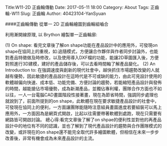 Title:W11-2D 正齒輪傳動
Date: 2017-05-11 18:00
Category: About
Tags:  正齒輪-W11
Slug: 正齒輪
Author: 40423104-YanSyuan



####正齒輪傳動
從單一 2D 正齒輪繪圖到齒輪組嚙合

<!-- PELICAN_END_SUMMARY -->

利用漸開線原理, 以 Brython 繪製單一正齒輪廓:
<!-- 導入 Brython 標準程式庫 -->

<script src="../data/Brython-3.3.1/brython.js"></script>

<script src="../data/Brython-3.3.1/brython_stdlib.js"></script>

<!-- 啟動 Brython -->

<script>
window.onload=function(){
// 設定 data/py 為共用程式路徑
brython({debug:1, pythonpath:['./../data/py']});
}
</script>

<!-- 以下實際利用  Brython 繪圖-->

<canvas id="gear11" width="800" height="600"></canvas>

<div id="gear11_div" width="800" height="20"></div>

<script type="text/python3">
from browser import document as doc
import math
# deg 為角度轉為徑度的轉換因子
deg = math.pi/180.
# 定義 Spur 類別
class Spur(object):
    def __init__(self, ctx):
        self.ctx = ctx

    def create_line(self, x1, y1, x2, y2, width=3, fill="red"):
        self.ctx.beginPath()
        self.ctx.lineWidth = width
        self.ctx.moveTo(x1, y1)
        self.ctx.lineTo(x2, y2)
        self.ctx.strokeStyle = fill
        self.ctx.stroke()
    #
    # 定義一個繪正齒輪的繪圖函式
    # midx 為齒輪圓心 x 座標
    # midy 為齒輪圓心 y 座標
    # rp 為節圓半徑, n 為齒數
    # pa 為壓力角 (deg)
    # rot 為旋轉角 (deg)
    # 已經針對 n 大於等於 52 齒時的繪圖錯誤修正, 因為 base circle 與齒根圓大小必須進行判斷
    def Gear(self, midx, midy, rp, n=20, pa=20, color="black"):
        # 齒輪漸開線分成 15 線段繪製
        imax = 15
        # 在輸入的畫布上繪製直線, 由圓心到節圓 y 軸頂點畫一直線
        self.create_line(midx, midy, midx, midy-rp)
        # 畫出 rp 圓, 畫圓函式尚未定義
        #create_oval(midx-rp, midy-rp, midx+rp, midy+rp, width=2)
        # a 為模數 (代表公制中齒的大小), 模數為節圓直徑(稱為節徑)除以齒數
        # 模數也就是齒冠大小
        a=2*rp/n
        # d 為齒根大小, 為模數的 1.157 或 1.25倍, 這裡採 1.25 倍
        d=2.5*rp/n
        # ra 為齒輪的外圍半徑
        ra=rp+a
        # 畫出 ra 圓, 畫圓函式尚未定義
        #create_oval(midx-ra, midy-ra, midx+ra, midy+ra, width=1)
        # rb 則為齒輪的基圓半徑
        # 基圓為漸開線長齒之基準圓
        rb=rp*math.cos(pa*deg)
        # 畫出 rb 圓 (基圓), 畫圓函式尚未定義
        #create_oval(midx-rb, midy-rb, midx+rb, midy+rb, width=1)
        # rd 為齒根圓半徑
        rd=rp-d
        # 當 rd 大於 rb 時, 漸開線並非畫至 rb, 而是 rd
        # 畫出 rd 圓 (齒根圓), 畫圓函式尚未定義
        #create_oval(midx-rd, midy-rd, midx+rd, midy+rd, width=1)
        # dr 則為基圓到齒頂圓半徑分成 imax 段後的每段半徑增量大小
        # 將圓弧分成 imax 段來繪製漸開線
        # 當 rd 大於 rb 時, 漸開線並非畫至 rb, 而是 rd
        if rd>rb:
            dr = (ra-rd)/imax
        else:
            dr=(ra-rb)/imax
        # tan(pa*deg)-pa*deg 為漸開線函數
        sigma=math.pi/(2*n)+math.tan(pa*deg)-pa*deg
        for j in range(n):
            ang=-2.*j*math.pi/n+sigma
            ang2=2.*j*math.pi/n+sigma
            lxd=midx+rd*math.sin(ang2-2.*math.pi/n)
            lyd=midy-rd*math.cos(ang2-2.*math.pi/n)
            for i in range(imax+1):
                # 當 rd 大於 rb 時, 漸開線並非畫至 rb, 而是 rd
                if rd>rb:
                    r=rd+i*dr
                else:
                    r=rb+i*dr
                theta=math.sqrt((r*r)/(rb*rb)-1.)
                alpha=theta-math.atan(theta)
                xpt=r*math.sin(alpha-ang)
                ypt=r*math.cos(alpha-ang)
                xd=rd*math.sin(-ang)
                yd=rd*math.cos(-ang)
                # i=0 時, 繪線起點由齒根圓上的點, 作為起點
                if(i==0):
                    last_x = midx+xd
                    last_y = midy-yd
                # 由左側齒根圓作為起點, 除第一點 (xd,yd) 齒根圓上的起點外, 其餘的 (xpt,ypt)則為漸開線上的分段點
                self.create_line((midx+xpt),(midy-ypt),(last_x),(last_y),fill=color)
                # 最後一點, 則為齒頂圓
                if(i==imax):
                    lfx=midx+xpt
                    lfy=midy-ypt
                last_x = midx+xpt
                last_y = midy-ypt
            # the line from last end of dedendum point to the recent
            # end of dedendum point
            # lxd 為齒根圓上的左側 x 座標, lyd 則為 y 座標
            # 下列為齒根圓上用來近似圓弧的直線
            self.create_line((lxd),(lyd),(midx+xd),(midy-yd),fill=color)
            for i in range(imax+1):
                # 當 rd 大於 rb 時, 漸開線並非畫至 rb, 而是 rd
                if rd>rb:
                    r=rd+i*dr
                else:
                    r=rb+i*dr
                theta=math.sqrt((r*r)/(rb*rb)-1.)
                alpha=theta-math.atan(theta)
                xpt=r*math.sin(ang2-alpha)
                ypt=r*math.cos(ang2-alpha)
                xd=rd*math.sin(ang2)
                yd=rd*math.cos(ang2)
                # i=0 時, 繪線起點由齒根圓上的點, 作為起點
                if(i==0):
                    last_x = midx+xd
                    last_y = midy-yd
                # 由右側齒根圓作為起點, 除第一點 (xd,yd) 齒根圓上的起點外, 其餘的 (xpt,ypt)則為漸開線上的分段點
                self.create_line((midx+xpt),(midy-ypt),(last_x),(last_y),fill=color)
                # 最後一點, 則為齒頂圓
                if(i==imax):
                    rfx=midx+xpt
                    rfy=midy-ypt
                last_x = midx+xpt
                last_y = midy-ypt
            # lfx 為齒頂圓上的左側 x 座標, lfy 則為 y 座標
            # 下列為齒頂圓上用來近似圓弧的直線
            self.create_line(lfx,lfy,rfx,rfy,fill=color)
canvas = doc['gear11']
ctx = canvas.getContext("2d")
x = (canvas.width)/2
y = (canvas.height)/2
r = 0.8*(canvas.height/2)
# 齒數
n = 45
# 壓力角
pa = 20
Spur(ctx).Gear(x, y, r, n, pa, "blue")
# 以下列出 W11 2B 未出席人數
data = open("./../data/w11/2b0503.txt", encoding="utf-8").read()
count = 0
# 去掉前面兩列
student = data.split("\n")[2:]
for i in range(len(student)):
    each = student[i].split("\t")
    if each[1] != "出席":
        count = count + 1
#print(count)
div = doc["gear11_div"]
div <= "2b: " +  str(count) + "/" + str(len(student))
</script>

<!-- 以下處理 Cango Spur Gear -->

<!-- Cango 程式庫 -->

<script type="text/javascript" src="./../data/w11/cango
_old/Cango-8v03.js"></script>

<script type="text/javascript" src="./../data/w11/cango
_old/Cango2D-7v01-min.js"></script>

<script type="text/javascript" src="./../data/w11/cango
_old/CangoAxes-1v33.js"></script>

<script type="text/javascript" src="./../data/w11/cango
_old/CangoAnimation-4v01.js"></script>

<script type="text/javascript" src="./../data/w11/cango
_old/gearUtils-05.js"></script>

<canvas id='cango_gear' width='800' height='750'></canvas>

<script type="text/python">
# 將 導入的 document 設為 doc 主要原因在於與舊程式碼相容
from browser import document as doc
# 由於 Python3 與 Javascript 程式碼已經不再混用, 因此來自 Javascript 的變數, 必須居中透過 window 物件轉換
from browser import window
import math

# 主要用來取得畫布大小
canvas = doc["cango_gear"]
# 此程式採用 Cango Javascript 程式庫繪圖, 因此無需 ctx
#ctx = canvas.getContext("2d")
cango = window.Cango.new
# 針對變數的轉換, shapeDefs 在 Cango 中資料型別為變數, 可以透過 window 轉換
shapedefs = window.shapeDefs
# 目前 Cango 結合 Animation 在 Brython 尚無法運作, 此刻只能繪製靜態圖形
# in CangoAnimation.js
#interpolate1 = window.interpolate
# Cobi 與 createGearTooth 都是 Cango Javascript 程式庫中的物件
cobj = window.Cobj.new
creategeartooth = window.createGearTooth.new
# 經由 Cango 轉換成 Brython 的 cango, 指定將圖畫在 id="cango_gear" 的 canvas 上
cgo = cango("cango_gear")

######################################
# 畫正齒輪輪廓
#####################################
# n 為齒數
n = 17
# pa 為壓力角
pa = 25
# m 為模數, 根據畫布的寬度, 計算適合的模數大小
# Module = mm of pitch diameter per tooth
m = 0.8*canvas.width/n
# pr 為節圓半徑
pr = n*m/2 # gear Pitch radius
# generate gear
data = creategeartooth(m, n, pa)
# Brython 程式中的 print 會將資料印在 Browser 的 console 區
#print(data)
gearTooth = cobj(data, "SHAPE", {
        "fillColor":"#ddd0dd",
        "border": True,
        "strokeColor": "#606060" })
gearTooth.rotate(180/n) # rotate gear 1/2 tooth to mesh
# 單齒的齒形資料經過旋轉後, 將資料複製到 gear 物件中
gear = gearTooth.dup()
# gear 為單一齒的輪廓資料
#cgo.render(gearTooth)

# 利用單齒輪廓旋轉, 產生整個正齒輪外形
for i in range(1, n):
    # 將 gearTooth 中的資料複製到 newTooth
    newTooth = gearTooth.dup()
    # 配合迴圈, newTooth 的齒形資料進行旋轉, 然後利用 appendPath 方法, 將資料併入 gear
    newTooth.rotate(360*i/n)
    # appendPath 為 Cango 程式庫中的方法, 第二個變數為 True, 表示要刪除最前頭的 Move to SVG Path 標註符號
    gear.appendPath(newTooth, True) # trim move command = True

# 建立軸孔
# add axle hole, hr 為 hole radius
hr = 0.6*pr # diameter of gear shaft
shaft = cobj(shapedefs.circle(hr), "PATH")
shaft.revWinding()
gear.appendPath(shaft) # retain the 'moveTo' command for shaft sub path
cx = canvas.width/2
cy = canvas.height/2
gear.translate(cx, cy)
# render 繪出靜態正齒輪輪廓
cgo.render(gear)
</script>



<!-- 啟動 Brython -->

<script>
window.onload=function(){
// 設定 data/py 為共用程式路徑
brython({debug:1, pythonpath:['./../data/py']});
}
</script>

<!-- 以下實際利用  Brython 繪圖-->

<canvas id='gearW11' width='1600' height='1000'></canvas>

<script type="text/python3">
# 導入 browser 模組中的 document, 並設為 doc 變數
from browser import document as doc
import math
# deg 為角度轉為徑度的轉換因子
deg = math.pi/180.
# 定義 Spur 類別
class Spur(object):
    def __init__(self, ctx):
        self.ctx = ctx

    def create_line(self, x1, y1, x2, y2, width=3, fill="red"):
        self.ctx.beginPath()
        self.ctx.lineWidth = width
        self.ctx.moveTo(x1, y1)
        self.ctx.lineTo(x2, y2)
        self.ctx.strokeStyle = fill
        self.ctx.stroke()
    #
    # 定義一個繪正齒輪的繪圖函式
    # midx 為齒輪圓心 x 座標
    # midy 為齒輪圓心 y 座標
    # rp 為節圓半徑, n 為齒數
    # pa 為壓力角 (deg)
    # rot 為旋轉角 (deg)
    # 已經針對 n 大於等於 52 齒時的繪圖錯誤修正, 因為 base circle 與齒根圓大小必須進行判斷
    def Gear(self, midx, midy, rp, n=20, pa=20, color="black"):
        # 齒輪漸開線分成 15 線段繪製
        imax = 15
        # 在輸入的畫布上繪製直線, 由圓心到節圓 y 軸頂點畫一直線
        self.create_line(midx, midy, midx, midy-rp)
        # 畫出 rp 圓, 畫圓函式尚未定義
        #create_oval(midx-rp, midy-rp, midx+rp, midy+rp, width=2)
        # a 為模數 (代表公制中齒的大小), 模數為節圓直徑(稱為節徑)除以齒數
        # 模數也就是齒冠大小
        a=2*rp/n
        # d 為齒根大小, 為模數的 1.157 或 1.25倍, 這裡採 1.25 倍
        d=2.5*rp/n
        # ra 為齒輪的外圍半徑
        ra=rp+a
        # 畫出 ra 圓, 畫圓函式尚未定義
        #create_oval(midx-ra, midy-ra, midx+ra, midy+ra, width=1)
        # rb 則為齒輪的基圓半徑
        # 基圓為漸開線長齒之基準圓
        rb=rp*math.cos(pa*deg)
        # 畫出 rb 圓 (基圓), 畫圓函式尚未定義
        #create_oval(midx-rb, midy-rb, midx+rb, midy+rb, width=1)
        # rd 為齒根圓半徑
        rd=rp-d
        # 當 rd 大於 rb 時, 漸開線並非畫至 rb, 而是 rd
        # 畫出 rd 圓 (齒根圓), 畫圓函式尚未定義
        #create_oval(midx-rd, midy-rd, midx+rd, midy+rd, width=1)
        # dr 則為基圓到齒頂圓半徑分成 imax 段後的每段半徑增量大小
        # 將圓弧分成 imax 段來繪製漸開線
        # 當 rd 大於 rb 時, 漸開線並非畫至 rb, 而是 rd
        if rd>rb:
            dr = (ra-rd)/imax
        else:
            dr=(ra-rb)/imax
        # tan(pa*deg)-pa*deg 為漸開線函數
        sigma=math.pi/(2*n)+math.tan(pa*deg)-pa*deg
        for j in range(n):
            ang=-2.*j*math.pi/n+sigma
            ang2=2.*j*math.pi/n+sigma
            lxd=midx+rd*math.sin(ang2-2.*math.pi/n)
            lyd=midy-rd*math.cos(ang2-2.*math.pi/n)
            for i in range(imax+1):
                # 當 rd 大於 rb 時, 漸開線並非畫至 rb, 而是 rd
                if rd>rb:
                    r=rd+i*dr
                else:
                    r=rb+i*dr
                theta=math.sqrt((r*r)/(rb*rb)-1.)
                alpha=theta-math.atan(theta)
                xpt=r*math.sin(alpha-ang)
                ypt=r*math.cos(alpha-ang)
                xd=rd*math.sin(-ang)

                yd=rd*math.cos(-ang)
                # i=0 時, 繪線起點由齒根圓上的點, 作為起點
                if(i==0):
                    last_x = midx+xd
                    last_y = midy-yd
                # 由左側齒根圓作為起點, 除第一點 (xd,yd) 齒根圓上的起點外, 其餘的 (xpt,ypt)則為漸開線上的分段點
                self.create_line((midx+xpt),(midy-ypt),(last_x),(last_y),fill=color)
                # 最後一點, 則為齒頂圓
                if(i==imax):
                    lfx=midx+xpt
                    lfy=midy-ypt
                last_x = midx+xpt
                last_y = midy-ypt
            # the line from last end of dedendum point to the recent
            # end of dedendum point
            # lxd 為齒根圓上的左側 x 座標, lyd 則為 y 座標
            # 下列為齒根圓上用來近似圓弧的直線
            self.create_line((lxd),(lyd),(midx+xd),(midy-yd),fill=color)
            for i in range(imax+1):
                # 當 rd 大於 rb 時, 漸開線並非畫至 rb, 而是 rd
                if rd>rb:
                    r=rd+i*dr
                else:
                    r=rb+i*dr
                theta=math.sqrt((r*r)/(rb*rb)-1.)
                alpha=theta-math.atan(theta)
                xpt=r*math.sin(ang2-alpha)
                ypt=r*math.cos(ang2-alpha)
                xd=rd*math.sin(ang2)
                yd=rd*math.cos(ang2)
                # i=0 時, 繪線起點由齒根圓上的點, 作為起點
                if(i==0):
                    last_x = midx+xd
                    last_y = midy-yd
                # 由右側齒根圓作為起點, 除第一點 (xd,yd) 齒根圓上的起點外, 其餘的 (xpt,ypt)則為漸開線上的分段點
                self.create_line((midx+xpt),(midy-ypt),(last_x),(last_y),fill=color)
                # 最後一點, 則為齒頂圓
                if(i==imax):
                    rfx=midx+xpt
                    rfy=midy-ypt
                last_x = midx+xpt
                last_y = midy-ypt
            # lfx 為齒頂圓上的左側 x 座標, lfy 則為 y 座標
            # 下列為齒頂圓上用來近似圓弧的直線
            self.create_line(lfx,lfy,rfx,rfy,fill=color)

# 準備在 id="gearW11" 的 canvas 中繪圖
canvas = doc["gearW11"]
ctx = canvas.getContext("2d")

# 模數決定齒的尺寸大小, 囓合齒輪組必須有相同的模數與壓力角
# 壓力角 pa 單位為角度
pa = 20
# 第1齒輪齒數
n1 = 28
# 第2齒輪齒數
n2 = 26
# 第3齒輪齒數
n3 = 24
# 第4齒輪齒數
n4 = 22
# 第5齒輪齒數
n5 = 20
# m 為模數, 根據畫布的寬度, 計算適合的模數大小
m = (0.6*canvas.width)/(n1+n2+n3+n4)
# 根據模數 m, 計算各齒輪的節圓半徑
rp1 = m*n1/2
rp2 = m*n2/2
rp3 = m*n3/2
rp4 = m*n4/2
rp5 = m*n5/2
#單一正齒輪繪圖呼叫格式 Spur(ctx).Gear(x, y, r, n, pa, "black")
# 開始繪製囓合齒輪輪廓
# 繪圖第1齒輪的圓心座標, 因為希望繪圖佔去 canvas.width 的 80%, 所以兩邊各預留 10% 距離
x1 = canvas.width*0.05+rp1
# y 方向繪圖區域上方預留 canvas.height 的 20%
y1 = canvas.height*0.1+rp1
# 第2齒輪的圓心座標, 假設排列成水平, 表示各齒輪圓心 y 座標相同
x2 = x1 + rp1 + rp2
y2 = y1
# 第3齒輪的圓心座標
x3 = x1 + rp1 + 2*rp2 + rp3
y3 = y1

# 第4齒輪的圓心座標
x4 = x1 + rp1 + 2*rp2 + 2*rp3+rp4
y4 = y1

# 第5齒輪的圓心座標
x5 = x1 + rp1 + 2*rp2 + 2*rp3+rp4
y5 = y4 + rp4 + rp5

# 將第1齒輪順時鐘轉 90 度, 也就是 math.pi/2
# 使用 ctx.save() 與 ctx.restore() 以確保各齒輪以相對座標進行旋轉繪圖
ctx.save()
# translate to the origin of second gear
ctx.translate(x1, y1)
# rotate to engage
ctx.rotate(math.pi/2)
# put it back
ctx.translate(-x1, -y1)
# 繪製第一個齒輪輪廓
Spur(ctx).Gear(x1, y1, rp1, n1, pa, "purple")
ctx.restore()

ctx.beginPath()
ctx.fillStyle = "#0000FF"
ctx.font = "20px ScriptS"
ctx.fillText("Yan ",x1-20, y1)
ctx.stroke()

# 將第2齒輪逆時鐘轉 90 度之後, 再多轉一齒, 以便與第1齒輪進行囓合
ctx.save()
# translate to the origin of second gear
ctx.translate(x2, y2)
# rotate to engage
ctx.rotate(-math.pi/2-math.pi/n2)
# put it back
ctx.translate(-x2, -y2)
Spur(ctx).Gear(x2, y2, rp2, n2, pa, "red")
ctx.restore()

ctx.beginPath()
ctx.fillStyle = "#0000FF"
ctx.font = "20px ScriptS"
ctx.fillText("Syuan ",x2-20, y2)
ctx.stroke()

# 將第3齒輪逆時鐘轉 90 度之後, 再往回轉第2齒輪定位帶動轉角, 然後再逆時鐘多轉一齒, 以便與第2齒輪進行囓合
ctx.save()
# translate to the origin of second gear
ctx.translate(x3, y3)
# rotate to engage
# math.pi+math.pi/n2 為第2齒輪從順時鐘轉 90 度之後, 必須配合目前的標記線所作的齒輪 2 轉動角度, 要轉換到齒輪3 的轉動角度
# 必須乘上兩齒輪齒數的比例, 若齒輪2 大, 則齒輪3 會轉動較快
# 第1個 -math.pi/2 為將原先垂直的第3齒輪定位線逆時鐘旋轉 90 度
# -math.pi/n3 則是第3齒與第2齒定位線重合後, 必須再逆時鐘多轉一齒的轉角, 以便進行囓合
# (math.pi+math.pi/n2)*n2/n3 則是第2齒原定位線為順時鐘轉動 90 度, 
# 但是第2齒輪為了與第1齒輪囓合, 已經距離定位線, 多轉了 180 度, 再加上第2齒輪的一齒角度, 因為要帶動第3齒輪定位, 
# 這個修正角度必須要再配合第2齒與第3齒的轉速比加以轉換成第3齒輪的轉角, 因此乘上 n2/n3
ctx.rotate(-math.pi/2-math.pi/n3+(math.pi+math.pi/n2)*n2/n3)
# put it back
ctx.translate(-x3, -y3)
Spur(ctx).Gear(x3, y3, rp3, n3, pa, "blue")
ctx.restore()

ctx.beginPath()
ctx.fillStyle = "#BA55D3"
ctx.font = "20px ScriptS"
ctx.fillText("40423104 ",x3-20, y3)
ctx.stroke()

# 將第4齒輪逆時鐘轉 90 度之後, 再往回轉第3齒輪定位帶動轉角, 然後再逆時鐘多轉一齒, 以便與第2齒輪進行囓合
ctx.save()
# translate to the origin of second gear
ctx.translate(x4, y4)
# rotate to engage
ctx.rotate(math.pi/2-math.pi/n4+(math.pi+math.pi/n3)*n3/n4*2)
# put it back
ctx.translate(-x4, -y4)
Spur(ctx).Gear(x4, y4, rp4, n4, pa, "green")
ctx.restore()

ctx.beginPath()
ctx.fillStyle = "#BA55D3"
ctx.font = "20px ScriptS"
ctx.fillText("設計 ",x4-20, y4)
ctx.stroke()


# 將第5齒輪逆時鐘轉 90 度之後, 再往回轉第3齒輪定位帶動轉角, 然後再逆時鐘多轉一齒, 以便與第2齒輪進行囓合
ctx.save()
# translate to the origin of second gear
ctx.translate(x5, y5)
# rotate to engage
ctx.rotate(math.pi/2-math.pi/n5+(math.pi+math.pi/n4)*n4/n5*2)
# put it back
ctx.translate(-x5, -y5)
Spur(ctx).Gear(x5, y5, rp5, n5, pa, "red")
ctx.restore()

ctx.beginPath()
ctx.fillStyle = "#0000FF"
ctx.font = "20px ScriptS"
ctx.fillText("二甲 ",x5-20, y5)
ctx.stroke()

</script>

(1)	On shape:
  看完文章後了解on shape功能在產品設計中的應用外，可發現on shape在協同上的重視，如:追隨模式，方便讓合作夥伴與作者同步討論外，也能對產品特徵做及時修改，以及使用導入DXF檔的功能，能讓2D草圖匯入後，方便對照進行3D建模，建好的產品儲存後，可以去看時間軸了解產品變化。
(2)	An Introduction to:
  在強調速度與創新的現代社會中，越快抓住市場趨勢改變的人就越有優勢，因此敏捷的產品設計在這時代是不可或缺的能力，由此可見設計使用的軟體越偏向快速、成本低、功能完備、方便討論的趨勢，若能縮短產品設計與發佈的時間，越能搶佔市場優勢，成為新潮產品，並獨佔專利權，團隊合作方面也不如以往，一人一台電腦CAD畫圖階段性接著畫，現在為節省時間，強調同步處理也就說到了，前面所提到的on shape，此軟體在現在要求敏捷產品設計的社會中，可發現在協同上的便利，一方面讓團隊能隨時注意組員畫圖進度若要組裝可以馬上應用外，一方面因為是網頁式開啟，比起以往需要帶著軟體到處跑，現在只需要有網路皆可開啟討論。
總心得:看完文章後了解了on shpae的便利性並對他的再產品設計中的地位有不同的認識，並也了解到了現代產品設計的趨勢與合作團隊模式的改變，或許現在的on shape還不能完全取代許多繪圖軟體，但相信在未來一步步改善後，非常有機會成為未來產品設計的主流。

